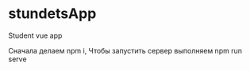 # stundetsApp
Student vue app


Сначала делаем npm i,
Чтобы запустить сервер выполняем npm run serve